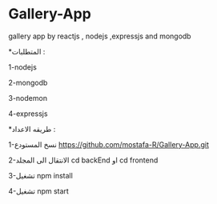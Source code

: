 # Gallery-App
gallery app by reactjs , nodejs ,expressjs and mongodb  

*المتطلبات : 

1-nodejs 

2-mongodb

3-nodemon

4-expressjs



*طريقه الاعداد :

1-نسخ المستودع https://github.com/mostafa-R/Gallery-App.git

2-الانتقال الى المجلد cd backEnd او cd frontend

3-تشغيل npm install

4-تشغيل npm start

